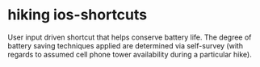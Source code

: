 # hiking ios-shortcuts

User input driven shortcut that helps conserve battery life. The degree of battery saving techniques applied are determined via self-survey (with regards to assumed cell phone tower availability during a particular hike).